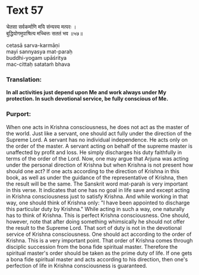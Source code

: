 # Text 57

चेतसा सर्वकर्माणि मयि संन्यस्य मत्परः ।  
बुद्धियोगमुपाश्रित्य मच्चित्तः सततं भव ॥५७॥

cetasā sarva-karmāṇi  
mayi sannyasya mat-paraḥ  
buddhi-yogam upāśritya  
mac-cittaḥ satataḿ bhava



### Translation:

**In all activities just depend upon Me and work always under My protection. In such devotional service, be fully conscious of Me.**

### Purport:

When one acts in Krishna consciousness, he does not act as the master of the world. Just like a servant, one should act fully under the direction of the Supreme Lord. A servant has no individual independence. He acts only on the order of the master. A servant acting on behalf of the supreme master is unaffected by profit and loss. He simply discharges his duty faithfully in terms of the order of the Lord. Now, one may argue that Arjuna was acting under the personal direction of Krishna but when Krishna is not present how should one act? If one acts according to the direction of Krishna in this book, as well as under the guidance of the representative of Krishna, then the result will be the same. The Sanskrit word mat-parah is very important in this verse. It indicates that one has no goal in life save and except acting in Krishna consciousness just to satisfy Krishna. And while working in that way, one should think of Krishna only: "I have been appointed to discharge this particular duty by Krishna." While acting in such a way, one naturally has to think of Krishna. This is perfect Krishna consciousness. One should, however, note that after doing something whimsically he should not offer the result to the Supreme Lord. That sort of duty is not in the devotional service of Krishna consciousness. One should act according to the order of Krishna. This is a very important point. That order of Krishna comes through disciplic succession from the bona fide spiritual master. Therefore the spiritual master's order should be taken as the prime duty of life. If one gets a bona fide spiritual master and acts according to his direction, then one's perfection of life in Krishna consciousness is guaranteed.